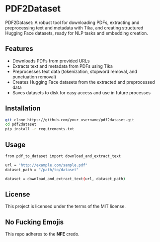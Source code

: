 # PDF2Dataset

PDF2Dataset: A robust tool for downloading PDFs, extracting and preprocessing text and metadata with Tika, and creating structured Hugging Face datasets, ready for NLP tasks and embedding creation.

## Features

- Downloads PDFs from provided URLs
- Extracts text and metadata from PDFs using Tika
- Preprocesses text data (tokenization, stopword removal, and punctuation removal)
- Creates Hugging Face datasets from the extracted and preprocessed data
- Saves datasets to disk for easy access and use in future processes

## Installation

``` bash
git clone https://github.com/your_username/pdf2dataset.git
cd pdf2dataset
pip install -r requirements.txt
```

## Usage 

``` bash
from pdf_to_dataset import download_and_extract_text

url = "http://example.com/sample.pdf"
dataset_path = "/path/to/dataset"

dataset = download_and_extract_text(url, dataset_path)
```

## License

This project is licensed under the terms of the MIT license.

## No Fucking Emojis

This repo adheres to the **NFE** credo.


